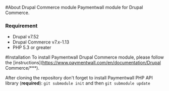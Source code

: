 #About Drupal Commerce module
Paymentwall module for Drupal Commerce.

### Requirement
* Drupal v7.52
* Drupal Commerce v7.x-1.13
* PHP 5.3 or greater

#Installation
To install Paymentwall Drupal Commerce module, please follow the [instructions](https://www.paymentwall.com/en/documentation/Drupal Commerce/***).

After cloning the repository don't forget to install Paymentwall PHP API library (**required**):
`git submodule init` and then `git submodule update`